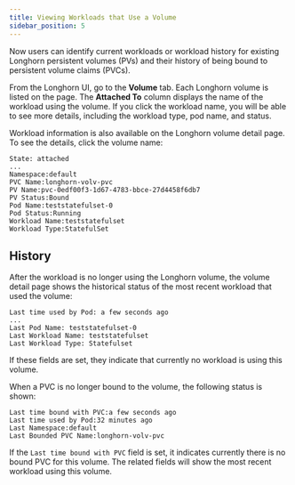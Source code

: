 ```yaml
---
title: Viewing Workloads that Use a Volume
sidebar_position: 5
---
```


<head>
  <link rel="canonical" href="https://main--longhornio-docusaurus.netlify.app/nodes-and-volumes/volumes/workload-identification"/>
</head>

Now users can identify current workloads or workload history for existing Longhorn persistent volumes (PVs) and their history of being bound to persistent volume claims (PVCs).

From the Longhorn UI, go to the **Volume** tab. Each Longhorn volume is listed on the page. The **Attached To** column displays the name of the workload using the volume. If you click the workload name, you will be able to see more details, including the workload type, pod name, and status.

Workload information is also available on the Longhorn volume detail page. To see the details, click the volume name:

```
State: attached
...
Namespace:default
PVC Name:longhorn-volv-pvc
PV Name:pvc-0edf00f3-1d67-4783-bbce-27d4458f6db7
PV Status:Bound
Pod Name:teststatefulset-0
Pod Status:Running
Workload Name:teststatefulset
Workload Type:StatefulSet
```

## History

After the workload is no longer using the Longhorn volume, the volume detail page shows the historical status of the most recent workload that used the volume:

```
Last time used by Pod: a few seconds ago
...
Last Pod Name: teststatefulset-0
Last Workload Name: teststatefulset
Last Workload Type: Statefulset
```

If these fields are set, they indicate that currently no workload is using this volume.

When a PVC is no longer bound to the volume, the following status is shown:

```
Last time bound with PVC:a few seconds ago
Last time used by Pod:32 minutes ago
Last Namespace:default
Last Bounded PVC Name:longhorn-volv-pvc
```

If the `Last time bound with PVC` field is set, it indicates currently there is no bound PVC for this volume. The related fields will show the most recent workload using this volume.
